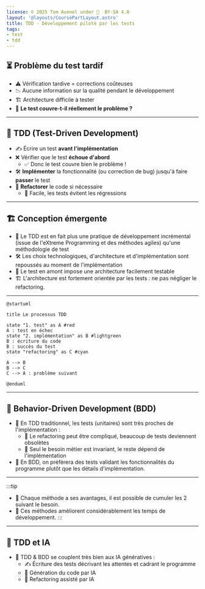 ```yaml
---
license: © 2025 Tom Avenel under 󰵫  BY-SA 4.0
layout: '@layouts/CoursePartLayout.astro'
title: TDD - Développement piloté par les tests
tags:
- test
- tdd
---
```


## ⏳ Problème du test tardif

- ⚠️ Vérification tardive = corrections coûteuses
- 📉 Aucune information sur la qualité pendant le développement
- 🏗️ Architecture difficile à tester
- 🤔 **Le test couvre-t-il réellement le problème ?**

---

## 🧪 TDD (Test-Driven Development)

- ✍️ Écrire un test **avant l'implémentation**
- ❌ Vérifier que le test **échoue d'abord**
  - ✅ Donc le test couvre bien le problème !
- 🛠️ **Implémenter** la fonctionnalité (ou correction de bug) jusqu'à faire **passer** le test
- 🔄 **Refactorer** le code si nécessaire
  - 🔄 Facile, les tests évitent les régressions

---

## 🏗️ Conception émergente

- 🔄 Le TDD est en fait plus une pratique de développement incrémental (issue de l'eXtreme Programming et des méthodes agiles) qu'une méthodologie de test
- 🛠️ Les choix technologiques, d'architecture et d'implémentation sont repoussés au moment de l'implémentation
- 🧪 Le test en amont impose une architecture facilement testable
- 🏗️ L'architecture est fortement orientée par les tests : ne pas négliger le refactoring.


---

```plantuml
@startuml

title Le processus TDD

state "1. test" as A #red
A : test en échec
state "2. implémentation" as B #lightgreen
B : écriture du code
B : succès du test
state "refactoring" as C #cyan

A --> B
B --> C
C --> A : problème suivant

@enduml
```

---

## 🤖 Behavior-Driven Development (BDD)

- 🔄 En TDD traditionnel, les tests (unitaires) sont très proches de l'implémentation :
  - 🔄 Le refactoring peut être compliqué, beaucoup de tests deviennent obsolètes
  - 🎯 Seul le besoin métier est invariant, le reste dépend de l'implémentation
- 🏃 En BDD, on préfèrera des tests validant les fonctionnalités du programme plutôt que les détails d'implémentation.

---

:::tip
- 🔄 Chaque méthode a ses avantages, il est possible de cumuler les 2 suivant le besoin.
- 🏃 Ces méthodes améliorent considérablement les temps de développement.
:::

---

## 🤖 TDD et IA

- 🤖 TDD & BDD se couplent très bien aux IA génératives :
	- ✍️ Écriture des tests décrivant les attentes et cadrant le programme
	- 🤖 Génération du code par IA
	- 🔄 Refactoring assisté par IA

